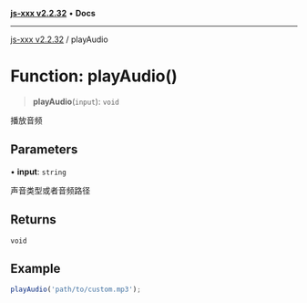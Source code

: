 [**js-xxx v2.2.32**](../README.md) • **Docs**

***

[js-xxx v2.2.32](../README.md) / playAudio

# Function: playAudio()

> **playAudio**(`input`): `void`

播放音频

## Parameters

• **input**: `string`

声音类型或者音频路径

## Returns

`void`

## Example

```ts
playAudio('path/to/custom.mp3');
```
